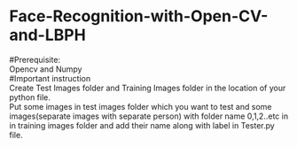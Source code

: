 # Face-Recognition-with-Open-CV-and-LBPH
#Prerequisite:<br>
Opencv and Numpy<br>
#Important instruction<br>
Create Test Images folder and Training Images folder in the location of your python file.<br>
Put some images in test images folder which you want to test and some images(separate images with separate person) with folder name 0,1,2..etc in in training images folder and add their name along with label in Tester.py file.

